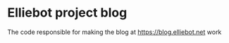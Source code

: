 # Elliebot project blog

The code responsible for making the blog at https://blog.elliebot.net work
